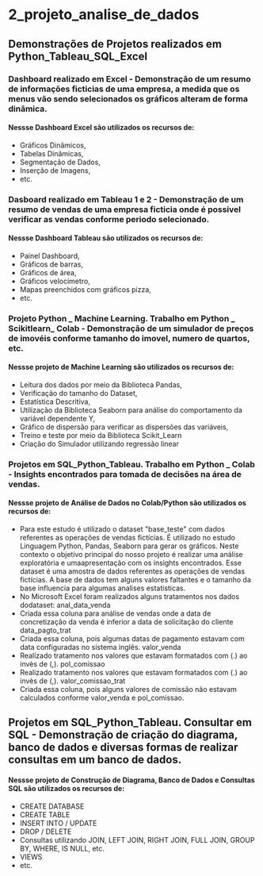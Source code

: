 # 2_projeto_analise_de_dados

## Demonstrações de Projetos realizados em Python_Tableau_SQL_Excel

### Dashboard realizado em Excel - Demonstração de um resumo de informações ficticias de uma empresa, a medida que os menus vão sendo selecionados os gráficos alteram de forma dinâmica.
#### Nessse Dashboard Excel são utilizados os recursos de:
- Gráficos Dinâmicos, 
- Tabelas Dinâmicas, 
- Segmentação de Dados, 
- Inserção de Imagens,
- etc.

### Dasboard realizado em Tableau 1 e 2 - Demonstração de um resumo de vendas de uma empresa ficticia onde é possivel verificar as vendas conforme periodo selecionado.
#### Nessse Dashboard Tableau são utilizados os recursos de:
- Painel Dashboard, 
- Gráficos de barras, 
- Gráficos de área, 
- Gráficos velocímetro,
- Mapas preenchidos com gráficos pizza,
- etc.

### Projeto Python _ Machine Learning. Trabalho em Python _ Scikitlearn_ Colab - Demonstração de um simulador de preços de imovéis conforme tamanho do imovel, numero de quartos, etc.
#### Nessse projeto de Machine Learning são utilizados os recursos de:
- Leitura dos dados por meio da Biblioteca Pandas,
- Verificação do tamanho do Dataset,
- Estatística Descritiva,
- Utilização da Biblioteca Seaborn para análise do comportamento da variável dependente Y,
- Gráfico de dispersão para verificar as dispersões das variáveis,
- Treino e teste por meio da Biblioteca Scikit_Learn
- Criação do Simulador utilizando regressão linear

### Projetos em SQL_Python_Tableau. Trabalho em Python _ Colab - Insights encontrados para tomada de decisões na área de vendas.
#### Nessse projeto de Análise de Dados no Colab/Python são utilizados os recursos de:
- Para este estudo é utilizado o dataset "base_teste" com dados referentes as operações de vendas fictícias.
É utilizado no estudo Linguagem Python, Pandas, Seaborn para gerar os gráficos.
Neste contexto o objetivo principal do nosso projeto é realizar uma análise exploratória e umaapresentação com os insights encontrados.
Esse dataset é uma amostra de dados referentes as operações de vendas fictícias. A base de dados tem alguns valores faltantes e o tamanho da base influencia para algumas analises estatisticas.
- No Microsoft Excel foram realizados alguns tratamentos nos dados dodataset:
anal_data_venda
- Criada essa coluna para análise de vendas onde a data de concretização da venda é inferior a data de solicitação do cliente
data_pagto_trat
- Criada essa coluna, pois algumas datas de pagamento estavam com data configuradas no sistema inglês.
valor_venda
- Realizado tratamento nos valores que estavam formatados com (.) ao invès de (,).
pol_comissao
- Realizado tratamento nos valores que estavam formatados com (.) ao invès de (,).
valor_comissao_trat
- Criada essa coluna, pois alguns valores de comissão não estavam calculados conforme valor_venda e pol_comissao.

## Projetos em SQL_Python_Tableau. Consultar em SQL - Demonstração de criação do diagrama, banco de dados e  diversas formas de realizar consultas em um banco de dados.
#### Nessse projeto de Construção de Diagrama, Banco de Dados e Consultas SQL são utilizados os recursos de:
- CREATE DATABASE
- CREATE TABLE
- INSERT INTO / UPDATE
- DROP / DELETE
- Consultas utilizando JOIN, LEFT JOIN, RIGHT JOIN, FULL JOIN, GROUP BY, WHERE, IS NULL, etc.
- VIEWS
- etc.
